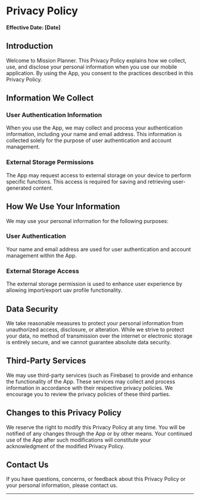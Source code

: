 # Privacy Policy

**Effective Date: [Date]**

## Introduction

Welcome to Mission Planner. This Privacy Policy explains how we collect, use, and disclose your personal information when you use our mobile application. By using the App, you consent to the practices described in this Privacy Policy.

## Information We Collect

### User Authentication Information
When you use the App, we may collect and process your authentication information, including your name and email address. This information is collected solely for the purpose of user authentication and account management.

### External Storage Permissions
The App may request access to external storage on your device to perform specific functions. This access is required for saving and retrieving user-generated content.

## How We Use Your Information

We may use your personal information for the following purposes:

### User Authentication
Your name and email address are used for user authentication and account management within the App.

### External Storage Access
The external storage permission is used to enhance user experience by allowing import/export uav profile functionality.

## Data Security

We take reasonable measures to protect your personal information from unauthorized access, disclosure, or alteration. While we strive to protect your data, no method of transmission over the internet or electronic storage is entirely secure, and we cannot guarantee absolute data security.

## Third-Party Services

We may use third-party services (such as Firebase) to provide and enhance the functionality of the App. These services may collect and process information in accordance with their respective privacy policies. We encourage you to review the privacy policies of these third parties.

## Changes to this Privacy Policy

We reserve the right to modify this Privacy Policy at any time. You will be notified of any changes through the App or by other means. Your continued use of the App after such modifications will constitute your acknowledgment of the modified Privacy Policy.

## Contact Us

If you have questions, concerns, or feedback about this Privacy Policy or your personal information, please contact us.

---
